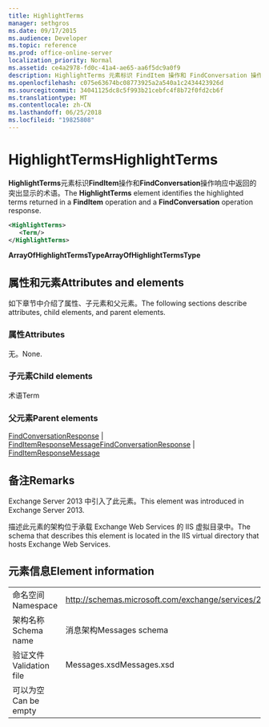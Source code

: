 ```yaml
---
title: HighlightTerms
manager: sethgros
ms.date: 09/17/2015
ms.audience: Developer
ms.topic: reference
ms.prod: office-online-server
localization_priority: Normal
ms.assetid: ce4a2978-fd0c-41a4-ae65-aa6f5dc9a0f9
description: HighlightTerms 元素标识 FindItem 操作和 FindConversation 操作响应中返回的突出显示的术语。
ms.openlocfilehash: c075e63674bc08773925a2a540a1c2434423926d
ms.sourcegitcommit: 34041125dc8c5f993b21cebfc4f8b72f0fd2cb6f
ms.translationtype: MT
ms.contentlocale: zh-CN
ms.lasthandoff: 06/25/2018
ms.locfileid: "19825808"
---
```

# <a name="highlightterms"></a><span data-ttu-id="e718d-103">HighlightTerms</span><span class="sxs-lookup"><span data-stu-id="e718d-103">HighlightTerms</span></span>

<span data-ttu-id="e718d-104">**HighlightTerms**元素标识**FindItem**操作和**FindConversation**操作响应中返回的突出显示的术语。</span><span class="sxs-lookup"><span data-stu-id="e718d-104">The **HighlightTerms** element identifies the highlighted terms returned in a **FindItem** operation and a **FindConversation** operation response.</span></span> 
  
```XML
<HighlightTerms>
   <Term/>
</HighlightTerms>
```

 <span data-ttu-id="e718d-105">**ArrayOfHighlightTermsType**</span><span class="sxs-lookup"><span data-stu-id="e718d-105">**ArrayOfHighlightTermsType**</span></span>
## <a name="attributes-and-elements"></a><span data-ttu-id="e718d-106">属性和元素</span><span class="sxs-lookup"><span data-stu-id="e718d-106">Attributes and elements</span></span>

<span data-ttu-id="e718d-107">如下章节中介绍了属性、子元素和父元素。</span><span class="sxs-lookup"><span data-stu-id="e718d-107">The following sections describe attributes, child elements, and parent elements.</span></span>
  
### <a name="attributes"></a><span data-ttu-id="e718d-108">属性</span><span class="sxs-lookup"><span data-stu-id="e718d-108">Attributes</span></span>

<span data-ttu-id="e718d-109">无。</span><span class="sxs-lookup"><span data-stu-id="e718d-109">None.</span></span>
  
### <a name="child-elements"></a><span data-ttu-id="e718d-110">子元素</span><span class="sxs-lookup"><span data-stu-id="e718d-110">Child elements</span></span>

<span data-ttu-id="e718d-111">术语</span><span class="sxs-lookup"><span data-stu-id="e718d-111">Term</span></span>
  
### <a name="parent-elements"></a><span data-ttu-id="e718d-112">父元素</span><span class="sxs-lookup"><span data-stu-id="e718d-112">Parent elements</span></span>

<span data-ttu-id="e718d-113">[FindConversationResponse](findconversationresponse.md) | [FindItemResponseMessage](finditemresponsemessage.md)</span><span class="sxs-lookup"><span data-stu-id="e718d-113">[FindConversationResponse](findconversationresponse.md) | [FindItemResponseMessage](finditemresponsemessage.md)</span></span>
  
## <a name="remarks"></a><span data-ttu-id="e718d-114">备注</span><span class="sxs-lookup"><span data-stu-id="e718d-114">Remarks</span></span>

<span data-ttu-id="e718d-115">Exchange Server 2013 中引入了此元素。</span><span class="sxs-lookup"><span data-stu-id="e718d-115">This element was introduced in Exchange Server 2013.</span></span>
  
<span data-ttu-id="e718d-116">描述此元素的架构位于承载 Exchange Web Services 的 IIS 虚拟目录中。</span><span class="sxs-lookup"><span data-stu-id="e718d-116">The schema that describes this element is located in the IIS virtual directory that hosts Exchange Web Services.</span></span>
  
## <a name="element-information"></a><span data-ttu-id="e718d-117">元素信息</span><span class="sxs-lookup"><span data-stu-id="e718d-117">Element information</span></span>

|||
|:-----|:-----|
|<span data-ttu-id="e718d-118">命名空间</span><span class="sxs-lookup"><span data-stu-id="e718d-118">Namespace</span></span>  <br/> |http://schemas.microsoft.com/exchange/services/2006/messages  <br/> |
|<span data-ttu-id="e718d-119">架构名称</span><span class="sxs-lookup"><span data-stu-id="e718d-119">Schema name</span></span>  <br/> |<span data-ttu-id="e718d-120">消息架构</span><span class="sxs-lookup"><span data-stu-id="e718d-120">Messages schema</span></span>  <br/> |
|<span data-ttu-id="e718d-121">验证文件</span><span class="sxs-lookup"><span data-stu-id="e718d-121">Validation file</span></span>  <br/> |<span data-ttu-id="e718d-122">Messages.xsd</span><span class="sxs-lookup"><span data-stu-id="e718d-122">Messages.xsd</span></span>  <br/> |
|<span data-ttu-id="e718d-123">可以为空</span><span class="sxs-lookup"><span data-stu-id="e718d-123">Can be empty</span></span>  <br/> ||
   

